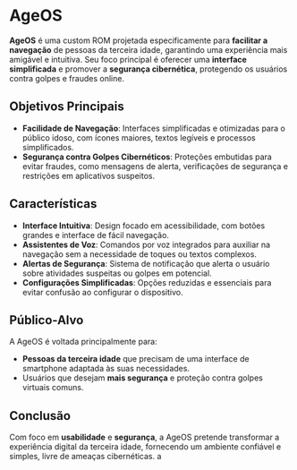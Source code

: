 # AgeOS

**AgeOS** é uma custom ROM projetada especificamente para **facilitar a navegação** de pessoas da terceira idade, garantindo uma experiência mais amigável e intuitiva. Seu foco principal é oferecer uma **interface simplificada** e promover a **segurança cibernética**, protegendo os usuários contra golpes e fraudes online.

## Objetivos Principais

- **Facilidade de Navegação**: Interfaces simplificadas e otimizadas para o público idoso, com ícones maiores, textos legíveis e processos simplificados.
- **Segurança contra Golpes Cibernéticos**: Proteções embutidas para evitar fraudes, como mensagens de alerta, verificações de segurança e restrições em aplicativos suspeitos.

## Características

- **Interface Intuitiva**: Design focado em acessibilidade, com botões grandes e interface de fácil navegação.
- **Assistentes de Voz**: Comandos por voz integrados para auxiliar na navegação sem a necessidade de toques ou textos complexos.
- **Alertas de Segurança**: Sistema de notificação que alerta o usuário sobre atividades suspeitas ou golpes em potencial.
- **Configurações Simplificadas**: Opções reduzidas e essenciais para evitar confusão ao configurar o dispositivo.

## Público-Alvo

A AgeOS é voltada principalmente para:
- **Pessoas da terceira idade** que precisam de uma interface de smartphone adaptada às suas necessidades.
- Usuários que desejam **mais segurança** e proteção contra golpes virtuais comuns.

## Conclusão

Com foco em **usabilidade** e **segurança**, a AgeOS pretende transformar a experiência digital da terceira idade, fornecendo um ambiente confiável e simples, livre de ameaças cibernéticas. a
